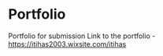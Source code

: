 # Portfolio
Portfolio for submission
Link to the portfolio - 
https://itihas2003.wixsite.com/itihas
